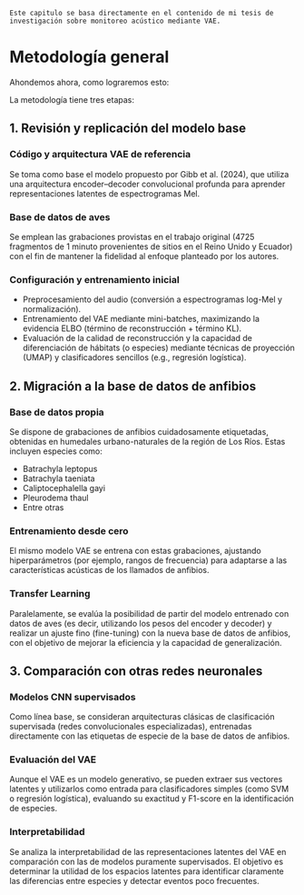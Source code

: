 ```{note}
Este capitulo se basa directamente en el contenido de mi tesis de investigación sobre monitoreo acústico mediante VAE.
```

# Metodología general

Ahondemos ahora, como lograremos esto:

La metodología tiene tres etapas:

## 1. Revisión y replicación del modelo base

### Código y arquitectura VAE de referencia
Se toma como base el modelo propuesto por Gibb et al. (2024), que utiliza una arquitectura encoder–decoder convolucional profunda para aprender representaciones latentes de espectrogramas Mel.

### Base de datos de aves
Se emplean las grabaciones provistas en el trabajo original (4725 fragmentos de 1 minuto provenientes de sitios en el Reino Unido y Ecuador) con el fin de mantener la fidelidad al enfoque planteado por los autores.

### Configuración y entrenamiento inicial
- Preprocesamiento del audio (conversión a espectrogramas log-Mel y normalización).
- Entrenamiento del VAE mediante mini-batches, maximizando la evidencia ELBO (término de reconstrucción + término KL).
- Evaluación de la calidad de reconstrucción y la capacidad de diferenciación de hábitats (o especies) mediante técnicas de proyección (UMAP) y clasificadores sencillos (e.g., regresión logística).

## 2. Migración a la base de datos de anfibios

### Base de datos propia
Se dispone de grabaciones de anfibios cuidadosamente etiquetadas, obtenidas en humedales urbano-naturales de la región de Los Ríos. Estas incluyen especies como:
- Batrachyla leptopus
- Batrachyla taeniata
- Caliptocephalella gayi
- Pleurodema thaul
- Entre otras

### Entrenamiento desde cero
El mismo modelo VAE se entrena con estas grabaciones, ajustando hiperparámetros (por ejemplo, rangos de frecuencia) para adaptarse a las características acústicas de los llamados de anfibios.

### Transfer Learning
Paralelamente, se evalúa la posibilidad de partir del modelo entrenado con datos de aves (es decir, utilizando los pesos del encoder y decoder) y realizar un ajuste fino (fine-tuning) con la nueva base de datos de anfibios, con el objetivo de mejorar la eficiencia y la capacidad de generalización.

## 3. Comparación con otras redes neuronales

### Modelos CNN supervisados
Como línea base, se consideran arquitecturas clásicas de clasificación supervisada (redes convolucionales especializadas), entrenadas directamente con las etiquetas de especie de la base de datos de anfibios.

### Evaluación del VAE
Aunque el VAE es un modelo generativo, se pueden extraer sus vectores latentes y utilizarlos como entrada para clasificadores simples (como SVM o regresión logística), evaluando su exactitud y F1-score en la identificación de especies.

### Interpretabilidad
Se analiza la interpretabilidad de las representaciones latentes del VAE en comparación con las de modelos puramente supervisados. El objetivo es determinar la utilidad de los espacios latentes para identificar claramente las diferencias entre especies y detectar eventos poco frecuentes. 